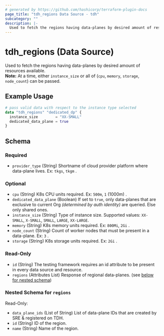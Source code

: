 ```yaml
---
# generated by https://github.com/hashicorp/terraform-plugin-docs
page_title: "tdh_regions Data Source - tdh"
subcategory: ""
description: |-
  Used to fetch the regions having data-planes by desired amount of resources available.Note: At a time, either instance_size or all of (cpu, memory, storage, node_count) can be passed.
---
```


# tdh_regions (Data Source)

Used to fetch the regions having data-planes by desired amount of resources available.<br>**Note:** At a time, either `instance_size` or all of (`cpu`, `memory`, `storage`, `node_count`) can be passed.

## Example Usage

```terraform
# pass valid data with respect to the instance type selected
data "tdh_regions" "dedicated_dp" {
  instance_size        = "XX-SMALL"
  dedicated_data_plane = true
}
```

<!-- schema generated by tfplugindocs -->
## Schema

### Required

- `provider_type` (String) Shortname of cloud provider platform where data-plane lives. Ex: `tkgs`, `tkgm` .

### Optional

- `cpu` (String) K8s CPU units required. Ex: `500m`, `1` (1000m) .
- `dedicated_data_plane` (Boolean) If set to `true`, only data-planes that are exclusive to current Org *(determined by auth identity)* are queried. Else only shared ones.
- `instance_size` (String) Type of instance size. Supported values: `XX-SMALL`, `X-SMALL`, `SMALL`, `LARGE`, `XX-LARGE`.
- `memory` (String) K8s memory units required. Ex: `800Mi`, `2Gi` .
- `node_count` (String) Count of worker nodes that must be present in a data-plane. Ex: `3` .
- `storage` (String) K8s storage units required. Ex: `2Gi` .

### Read-Only

- `id` (String) The testing framework requires an id attribute to be present in every data source and resource.
- `regions` (Attributes List) Response of regional data-planes. (see [below for nested schema](#nestedatt--regions))

<a id="nestedatt--regions"></a>
### Nested Schema for `regions`

Read-Only:

- `data_plane_ids` (List of String) List of data-plane IDs that are created by SRE & registered on TDH.
- `id` (String) ID of the region.
- `name` (String) Name of the region.


